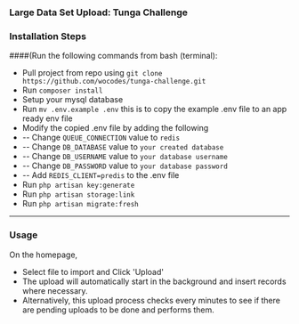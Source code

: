 ### Large Data Set Upload: Tunga Challenge

### Installation Steps 
####(Run the following commands from bash (terminal):

- Pull project from repo using ```git clone https://github.com/wocodes/tunga-challenge.git```
- Run ```composer install```
- Setup your mysql database
- Run ```mv .env.example .env``` this is to copy the example .env file to an app ready env file
- Modify the copied .env file by adding the following
- -- Change ```QUEUE_CONNECTION``` value to ```redis```
- -- Change ```DB_DATABASE``` value to ```your created database```
- -- Change ```DB_USERNAME``` value to ```your database username```
- -- Change ```DB_PASSWORD``` value to ```your database password```
- -- Add ```REDIS_CLIENT=predis``` to the .env file
- Run ```php artisan key:generate```
- Run ```php artisan storage:link```
- Run ```php artisan migrate:fresh```

---
### Usage
On the homepage, 
- Select file to import and Click 'Upload'
- The upload will automatically start in the background and insert records where necessary.
- Alternatively, this upload process checks every minutes to see if there are pending uploads to be done and performs them.
